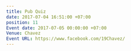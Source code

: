 ```yaml
---
title: Pub Quiz
date: 2017-07-04 16:51:00 +07:00
position: 11
Event date: 2017-07-05 00:00:00 +07:00
Venue: Chavez
Event URL: https://www.facebook.com/19Chavez/
---
```


